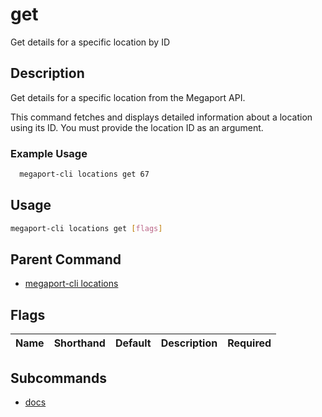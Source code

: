 # get

Get details for a specific location by ID

## Description

Get details for a specific location from the Megaport API.

This command fetches and displays detailed information about a location using its ID. You must provide the location ID as an argument.

### Example Usage

```sh
  megaport-cli locations get 67
```

## Usage

```sh
megaport-cli locations get [flags]
```


## Parent Command

* [megaport-cli locations](megaport-cli_locations.md)
## Flags

| Name | Shorthand | Default | Description | Required |
|------|-----------|---------|-------------|----------|

## Subcommands
* [docs](megaport-cli_locations_get_docs.md)

